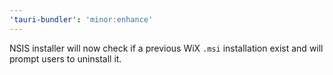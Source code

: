 ```yaml
---
'tauri-bundler': 'minor:enhance'
---
```


NSIS installer will now check if a previous WiX `.msi` installation exist and will prompt users to uninstall it.
